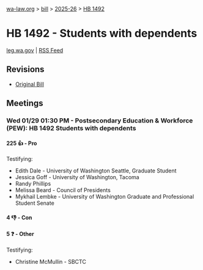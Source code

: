 [wa-law.org](/) > [bill](/bill/) > [2025-26](/bill/2025-26/) > [HB 1492](/bill/2025-26/hb/1492/)

# HB 1492 - Students with dependents
[leg.wa.gov](https://app.leg.wa.gov/billsummary?BillNumber=1492&Year=2025&Initiative=false) | [RSS Feed](./rss.xml)

## Revisions
* [Original Bill](1/)

## Meetings
### Wed 01/29 01:30 PM - Postsecondary Education & Workforce (PEW): HB 1492 Students with dependents
#### 225 👍 - Pro
Testifying:
* Edith Dale - University of Washington Seattle, Graduate Student
* Jessica Goff - University of Washington, Tacoma
* Randy Phillips
* Melissa Beard - Council of Presidents
* Mykhail Lembke - University of Washington Graduate and Professional Student Senate

#### 4 👎 - Con

#### 5 ❓ - Other
Testifying:
* Christine McMullin - SBCTC
